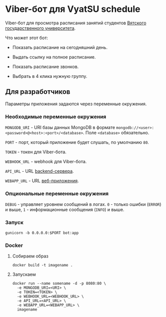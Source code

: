 # Viber-бот для VyatSU schedule

Viber-бот для просмотра расписания занятий студентов [Вятского государственного университета](https://www.vyatsu.ru).

Что может этот бот:

- Показать расписание на сегодняшний день.

- Выдать ссылку на полное расписание.

- Показать расписание звонков.

- Выбрать в 4 клика нужную группу.

## Для разработчиков

Параметры приложения задаются через переменные окружения.

### Необходимые переменные окружения

`MONGODB_URI` - URI базы данных MongoDB в формате `mongodb://<user>:<password>@<host>:<port>/<database>`. 
Поле `<database>` обязательно.

`PORT` - порт, который приложение будет слушать, по умолчанию `80`.

`TOKEN` - токен для Viber-бота.

`WEBHOOK_URL` - webhook для Viber-бота.

`API_URL` - URL [backend-сервера](https://github.com/alirzaev/vyatsu-schedule-backend).

`WEBAPP_URL` - URL [веб-приложения](https://github.com/alirzaev/vyatsu-schedule).

### Опциональные переменные окружения

`DEBUG` - управляет уровнем сообщений в логах. `0` - только ошибки (`ERROR`) и выше,
`1` - информационные сообщения (`INFO`) и выше.

### Запуск

```
gunicorn -b 0.0.0.0:$PORT bot:app
```

### Docker

1. Собираем образ

   ```
   docker build -t imagename .
   ```

2. Запускаем
   
   ```
   docker run --name somename -d -p 8080:80 \
     -e MONGODB_URI=<URI> \
     -e TOKEN=<TOKEN> \
     -e WEBHOOK_URL=<WEBHOOK_URL> \
     -e API_URL=<API_URL> \
     -e WEBAPP_URL=<WEBAPP_URL> \
     imagename
   ```
